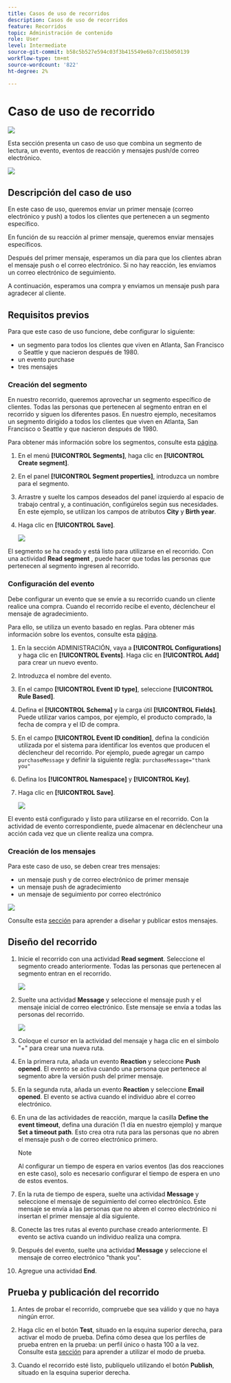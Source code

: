 ```yaml
---
title: Casos de uso de recorridos
description: Casos de uso de recorridos
feature: Recorridos
topic: Administración de contenido
role: User
level: Intermediate
source-git-commit: b58c5b527e594c03f3b415549e6b7cd15b050139
workflow-type: tm+mt
source-wordcount: '822'
ht-degree: 2%

---
```


# Caso de uso de recorrido

![](../assets/do-not-localize/badge.png)

Esta sección presenta un caso de uso que combina un segmento de lectura, un evento, eventos de reacción y mensajes push/de correo electrónico.

![](../assets/jo-uc1.png)

## Descripción del caso de uso

En este caso de uso, queremos enviar un primer mensaje (correo electrónico y push) a todos los clientes que pertenecen a un segmento específico.

En función de su reacción al primer mensaje, queremos enviar mensajes específicos.

Después del primer mensaje, esperamos un día para que los clientes abran el mensaje push o el correo electrónico. Si no hay reacción, les enviamos un correo electrónico de seguimiento.

A continuación, esperamos una compra y enviamos un mensaje push para agradecer al cliente.

## Requisitos previos

Para que este caso de uso funcione, debe configurar lo siguiente:

* un segmento para todos los clientes que viven en Atlanta, San Francisco o Seattle y que nacieron después de 1980.
* un evento purchase
* tres mensajes

### Creación del segmento

En nuestro recorrido, queremos aprovechar un segmento específico de clientes. Todas las personas que pertenecen al segmento entran en el recorrido y siguen los diferentes pasos. En nuestro ejemplo, necesitamos un segmento dirigido a todos los clientes que viven en Atlanta, San Francisco o Seattle y que nacieron después de 1980.

Para obtener más información sobre los segmentos, consulte esta [página](../segment/about-segments.md).

1. En el menú **[!UICONTROL Segments]**, haga clic en **[!UICONTROL Create segment]**.

1. En el panel **[!UICONTROL Segment properties]**, introduzca un nombre para el segmento.

1. Arrastre y suelte los campos deseados del panel izquierdo al espacio de trabajo central y, a continuación, configúrelos según sus necesidades. En este ejemplo, se utilizan los campos de atributos **City** y **Birth year**.

1. Haga clic en **[!UICONTROL Save]**.

   ![](../assets/add-attributes.png)

El segmento se ha creado y está listo para utilizarse en el recorrido. Con una actividad **Read segment** , puede hacer que todas las personas que pertenecen al segmento ingresen al recorrido.

### Configuración del evento

Debe configurar un evento que se envíe a su recorrido cuando un cliente realice una compra. Cuando el recorrido recibe el evento, déclencheur el mensaje de agradecimiento.

Para ello, se utiliza un evento basado en reglas. Para obtener más información sobre los eventos, consulte esta [página](../event/about-events.md).

1. En la sección ADMINISTRACIÓN, vaya a **[!UICONTROL Configurations]** y haga clic en **[!UICONTROL Events]**. Haga clic en **[!UICONTROL Add]** para crear un nuevo evento.

1. Introduzca el nombre del evento.

1. En el campo **[!UICONTROL Event ID type]**, seleccione **[!UICONTROL Rule Based]**.

1. Defina el **[!UICONTROL Schema]** y la carga útil **[!UICONTROL Fields]**. Puede utilizar varios campos, por ejemplo, el producto comprado, la fecha de compra y el ID de compra.

1. En el campo **[!UICONTROL Event ID condition]**, defina la condición utilizada por el sistema para identificar los eventos que producen el déclencheur del recorrido. Por ejemplo, puede agregar un campo `purchaseMessage` y definir la siguiente regla: `purchaseMessage="thank you"`

1. Defina los **[!UICONTROL Namespace]** y **[!UICONTROL Key]**.

1. Haga clic en **[!UICONTROL Save]**.

   ![](../assets/jo-uc2.png)

El evento está configurado y listo para utilizarse en el recorrido. Con la actividad de evento correspondiente, puede almacenar en déclencheur una acción cada vez que un cliente realiza una compra.

### Creación de los mensajes

Para este caso de uso, se deben crear tres mensajes:

* un mensaje push y de correo electrónico de primer mensaje
* un mensaje push de agradecimiento
* un mensaje de seguimiento por correo electrónico

![](../assets/jo-uc3.png)

Consulte esta [sección](../segment/about-segments.md) para aprender a diseñar y publicar estos mensajes.

## Diseño del recorrido

1. Inicie el recorrido con una actividad **Read segment**. Seleccione el segmento creado anteriormente. Todas las personas que pertenecen al segmento entran en el recorrido.

   ![](../assets/jo-uc4.png)

1. Suelte una actividad **Message** y seleccione el mensaje push y el mensaje inicial de correo electrónico. Este mensaje se envía a todas las personas del recorrido.

   ![](../assets/jo-uc5.png)

1. Coloque el cursor en la actividad del mensaje y haga clic en el símbolo &quot;+&quot; para crear una nueva ruta.

1. En la primera ruta, añada un evento **Reaction** y seleccione **Push opened**. El evento se activa cuando una persona que pertenece al segmento abre la versión push del primer mensaje.

1. En la segunda ruta, añada un evento **Reaction** y seleccione **Email opened**. El evento se activa cuando el individuo abre el correo electrónico.

1. En una de las actividades de reacción, marque la casilla **Define the event timeout**, defina una duración (1 día en nuestro ejemplo) y marque **Set a timeout path**. Esto crea otra ruta para las personas que no abren el mensaje push o de correo electrónico primero.

   >[!NOTE]
   >
   >Al configurar un tiempo de espera en varios eventos (las dos reacciones en este caso), solo es necesario configurar el tiempo de espera en uno de estos eventos.

1. En la ruta de tiempo de espera, suelte una actividad **Message** y seleccione el mensaje de seguimiento del correo electrónico. Este mensaje se envía a las personas que no abren el correo electrónico ni insertan el primer mensaje al día siguiente.

1. Conecte las tres rutas al evento purchase creado anteriormente. El evento se activa cuando un individuo realiza una compra.

1. Después del evento, suelte una actividad **Message** y seleccione el mensaje de correo electrónico &quot;thank you&quot;.

1. Agregue una actividad **End**.

## Prueba y publicación del recorrido

1. Antes de probar el recorrido, compruebe que sea válido y que no haya ningún error.

1. Haga clic en el botón **Test**, situado en la esquina superior derecha, para activar el modo de prueba. Defina cómo desea que los perfiles de prueba entren en la prueba: un perfil único o hasta 100 a la vez. Consulte esta [sección](testing-the-journey.md) para aprender a utilizar el modo de prueba.

1. Cuando el recorrido esté listo, publíquelo utilizando el botón **Publish**, situado en la esquina superior derecha.
